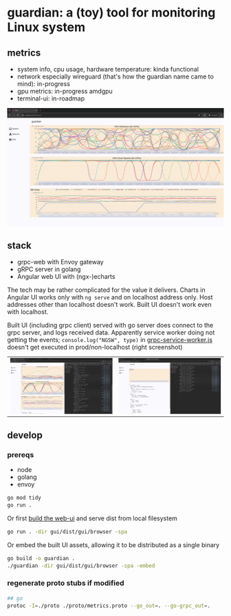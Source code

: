# guardian: a (toy) tool for monitoring Linux system

## metrics
- system info, cpu usage, hardware temperature: kinda functional
- network especially wireguard (that's how the guardian name came to mind): in-progress
- gpu metrics: in-progress amdgpu
- terminal-ui: in-roadmap

![webui](./gui/public/guardian-ui.png)

## stack
- grpc-web with Envoy gateway
- gRPC server in golang
- Angular web UI with (ngx-)echarts

The tech may be rather complicated for the value it delivers. Charts in Angular UI works only with `ng serve` and on localhost address only. Host addresses other than localhost doesn't work. Built UI doesn't work even with localhost.

Built UI (including grpc client) served with go server does connect to the grpc server, and logs received data. Apparently service worker doing not getting the events; `console.log("NGSW", type)` in [grpc-service-worker.js](./gui/public/grpc-service-worker.js) doesn't get executed in prod/non-localhost (right screenshot)

|                                            |                                              |
|--------------------------------------------|----------------------------------------------|
| ![dev](./gui/public/grpc-web-dev-ngsw-log.png) | ![built](./gui/public/grpc-web-built-ng-dist-logs.png) |

## develop

### prereqs
- node
- golang
- envoy

```sh
go mod tidy
go run .
```

Or first [build the web-ui](./gui/README.md) and serve dist from local filesystem

```sh
go run . -dir gui/dist/gui/browser -spa
```

Or embed the built UI assets, allowing it to be distributed as a single binary 

```sh
go build -o guardian .
./guardian -dir gui/dist/gui/browser -spa -embed
```

### regenerate proto stubs if modified
```sh
## go
protoc -I=./proto ./proto/metrics.proto --go_out=. --go-grpc_out=.
```
